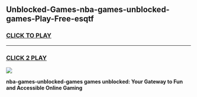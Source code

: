 
## Unblocked-Games-nba-games-unblocked-games-Play-Free-esqtf
<h3>
<a href="https://premium76.site?title=nba-games-unblocked-games&ref=10A">CLICK TO PLAY</a></h3>
<hr>

<h3>
<a href="https://premium76.site?title=nba-games-unblocked-games&ref=10A">CLICK 2 PLAY</a>
  
</h3>

<a href="https://premium76.site?title=nba-games-unblocked-games&ref=10A"><img src="https://clearcache.store/games.png"></a>


**nba-games-unblocked-games games unblocked: Your Gateway to Fun and Accessible Online Gaming**
